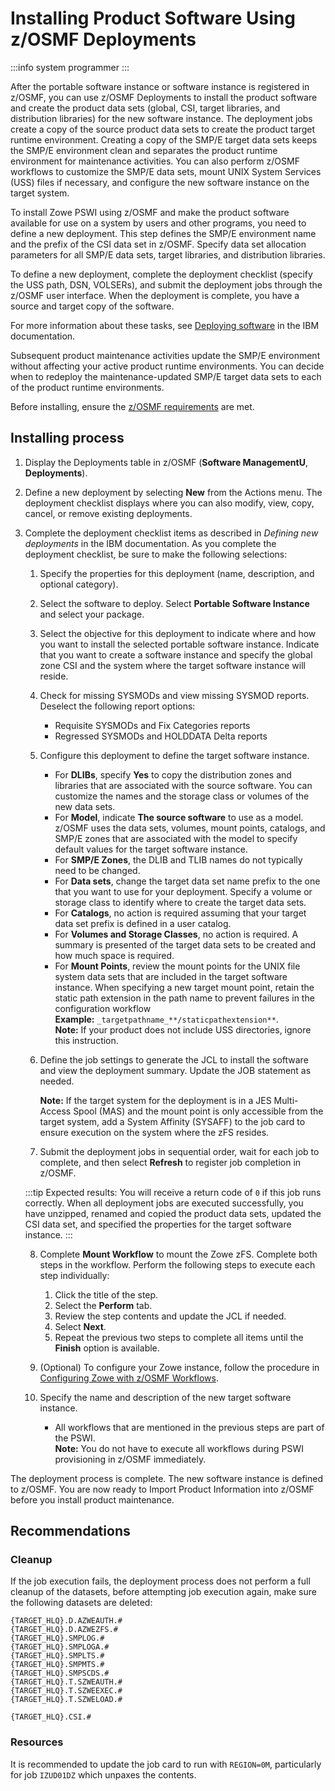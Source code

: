 # Installing Product Software Using z/OSMF Deployments

:::info system programmer
:::

After the portable software instance or software instance is registered in z/OSMF, you can use z/OSMF Deployments to install the product software and create the product data sets (global, CSI, target libraries, and distribution libraries) for the new software instance. The deployment jobs create a copy of the source product data sets to create the product target runtime environment. Creating a copy of the SMP/E target data sets keeps the SMP/E environment clean and separates the product runtime environment for maintenance activities. You can also perform z/OSMF workflows to customize the SMP/E data sets, mount UNIX System Services (USS) files if necessary, and configure the new software instance on the target system.

To install Zowe PSWI using z/OSMF and make the product software available for use on a system by users and other programs, you need to define a new deployment. This step defines the SMP/E environment name and the prefix of the CSI data set in z/OSMF. Specify data set allocation parameters for all SMP/E data sets, target libraries, and distribution libraries.

To define a new deployment, complete the deployment checklist (specify the USS path, DSN, VOLSERs), and submit the deployment jobs through the z/OSMF user interface. When the deployment is complete, you have a source and target copy of the software.

For more information about these tasks, see [Deploying software](https://www.ibm.com/docs/en/zos/2.4.0?topic=task-deploying-software) in the IBM documentation.

Subsequent product maintenance activities update the SMP/E environment without affecting your active product runtime environments. You can decide when to redeploy the maintenance-updated SMP/E target data sets to each of the product runtime environments.

Before installing, ensure the [z/OSMF requirements](install-zowe-pswi-address-requirements#confirm-that-the-installer-has-read-create-update-and-execute-privileges-in-zos) are met.

## Installing process

1. Display the Deployments table in z/OSMF (**Software ManagementU**, **Deployments**).
2. Define a new deployment by selecting **New** from the Actions menu. The deployment checklist displays where you can also modify, view, copy, cancel, or remove existing deployments.
3. Complete the deployment checklist items as described in _Defining new deployments_ in the IBM documentation. As you complete the deployment checklist, be sure to make the following selections:
    1. Specify the properties for this deployment (name, description, and optional category).

    2. Select the software to deploy. Select **Portable Software Instance** and select your package.

    3. Select the objective for this deployment to indicate where and how you want to install the selected portable software instance. Indicate that you want to create a software instance and specify the global zone CSI and the system where the target software instance will reside.

    4. Check for missing SYSMODs and view missing SYSMOD reports. Deselect the following report options:
        - Requisite SYSMODs and Fix Categories reports
        - Regressed SYSMODs and HOLDDATA Delta reports

    5. Configure this deployment to define the target software instance.
        - For **DLIBs**, specify **Yes** to copy the distribution zones and libraries that are associated with the source software. You can customize the names and the storage class or volumes of the new data sets.
        - For **Model**, indicate **The source software** to use as a model. z/OSMF uses the data sets, volumes, mount points, catalogs, and SMP/E zones that are associated with the model to specify default values for the target software instance.
        - For **SMP/E Zones**, the DLIB and TLIB names do not typically need to be changed.
        - For **Data sets**, change the target data set name prefix to the one that you want to use for your deployment. Specify a volume or storage class to identify where to create the target data sets.
        - For **Catalogs**, no action is required assuming that your target data set prefix is defined in a user catalog.
        - For **Volumes and Storage Classes**, no action is required. A summary is presented of the target data sets to be created and how much space is required.
        - For **Mount Points**, review the mount points for the UNIX file system data sets that are included in the target software instance. When specifying a new target mount point, retain the static path extension in the path name to prevent failures in the configuration workflow  
        **Example:** `_targetpathname_**/staticpathextension**`.  
        **Note:** If your product does not include USS directories, ignore this instruction.

    6. Define the job settings to generate the JCL to install the software and view the deployment summary. Update the JOB statement as needed.

        **Note:** If the target system for the deployment is in a JES Multi-Access Spool (MAS) and the mount point is only accessible from the target system, add a System Affinity (SYSAFF) to the job card to ensure execution on the system where the zFS resides.

    7. Submit the deployment jobs in sequential order, wait for each job to complete, and then select **Refresh** to register job completion in z/OSMF. 

    :::tip Expected results:
    You will receive a return code of `0` if this job runs correctly. When all deployment jobs are executed successfully, you have unzipped, renamed and copied the product data sets, updated the CSI data set, and specified the properties for the target software instance.
    :::

    8. Complete **Mount Workflow** to mount the Zowe zFS. Complete both steps in the workflow. Perform the following steps to execute each step individually:
       1. Click the title of the step.
       2. Select the **Perform** tab.
       3. Review the step contents and update the JCL if needed.
       4. Select **Next**.
       5. Repeat the previous two steps to complete all items until the **Finish** option is available.

    9. (Optional) To configure your Zowe instance, follow the procedure in [Configuring Zowe with z/OSMF Workflows](configure-zowe-zosmf-workflow.md).

   10. Specify the name and description of the new target software instance.

        - All workflows that are mentioned in the previous steps are part of the PSWI.  
        **Note:** You do not have to execute all workflows during PSWI provisioning in z/OSMF immediately.

The deployment process is complete. The new software instance is defined to z/OSMF. You are now ready to Import Product Information into z/OSMF before you install product maintenance.

## Recommendations

### Cleanup

If the job execution fails, the deployment process does not perform a full cleanup of the datasets, before attempting job execution again, make sure the following datasets are deleted:

```plaintext
{TARGET_HLQ}.D.AZWEAUTH.#
{TARGET_HLQ}.D.AZWEZFS.#
{TARGET_HLQ}.SMPLOG.#
{TARGET_HLQ}.SMPLOGA.#
{TARGET_HLQ}.SMPLTS.#
{TARGET_HLQ}.SMPMTS.#
{TARGET_HLQ}.SMPSCDS.#
{TARGET_HLQ}.T.SZWEAUTH.#
{TARGET_HLQ}.T.SZWEEXEC.#
{TARGET_HLQ}.T.SZWELOAD.#

{TARGET_HLQ}.CSI.#
```

### Resources

It is recommended to update the job card to run with `REGION=0M`, particularly for job `IZUD01DZ` which unpaxes the contents.
